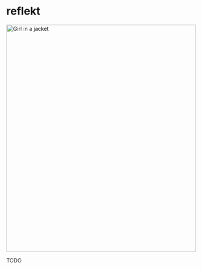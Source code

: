 # reflekt

<img src="https://www.w3schools.com/tags/img_girl.jpg" alt="Girl in a jacket" width="500" height="600">

TODO

